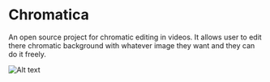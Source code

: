 # Chromatica
An open source project for chromatic editing in videos. It allows user to edit there chromatic background with whatever image they want
and they can do it freely.

![Alt text](https://drive.google.com/open?id=1qbMYGFiQ6AP2TG3fuxfiwEI867GFoJ_a)
